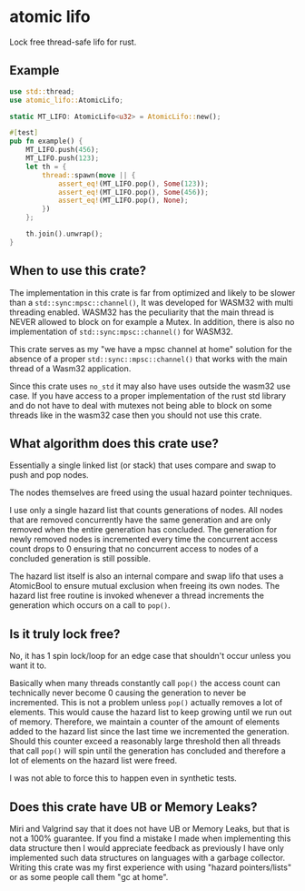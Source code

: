 # atomic lifo
Lock free thread-safe lifo for rust.

## Example
```rust
use std::thread;
use atomic_lifo::AtomicLifo;

static MT_LIFO: AtomicLifo<u32> = AtomicLifo::new();

#[test]
pub fn example() {
    MT_LIFO.push(456);
    MT_LIFO.push(123);
    let th = {
        thread::spawn(move || {
            assert_eq!(MT_LIFO.pop(), Some(123));
            assert_eq!(MT_LIFO.pop(), Some(456));
            assert_eq!(MT_LIFO.pop(), None);
        })
    };

    th.join().unwrap();
}
```
## When to use this crate?
The implementation in this crate is far from optimized and likely to be slower than a `std::sync:mpsc::channel()`,
It was developed for WASM32 with multi threading enabled.
WASM32 has the peculiarity that the main thread is NEVER allowed to block on for example a Mutex.
In addition, there is also no implementation of `std::sync:mpsc::channel()` for WASM32.

This crate serves as my "we have a mpsc channel at home" solution for the absence of a proper `std::sync::mpsc::channel()`
that works with the main thread of a Wasm32 application.

Since this crate uses `no_std` it may also have uses outside the wasm32 use case.
If you have access to a proper implementation of the rust std library 
and do not have to deal with mutexes not being able to block
on some threads like in the wasm32 case then you should not use this crate.

## What algorithm does this crate use?
Essentially a single linked list (or stack) that uses compare and swap to push and pop nodes.

The nodes themselves are freed using the usual hazard pointer techniques.

I use only a single hazard list that counts generations of nodes. 
All nodes that are removed concurrently have the same generation and are only removed when the entire generation has concluded.
The generation for newly removed nodes is incremented every time the concurrent access count drops to 0 ensuring
that no concurrent access to nodes of a concluded generation is still possible.

The hazard list itself is also an internal compare and swap lifo that uses a AtomicBool to ensure mutual exclusion
when freeing its own nodes. 
The hazard list free routine is invoked whenever a thread increments the generation which occurs on a call to `pop()`.

## Is it truly lock free?
No, it has 1 spin lock/loop for an edge case that shouldn't occur unless you want it to.

Basically when many threads constantly call `pop()` the access count can technically never become 0 causing
the generation to never be incremented. This is not a problem unless `pop()` actually removes a lot of elements.
This would cause the hazard list to keep growing until we run out of memory. Therefore, we maintain a counter of the 
amount of elements added to the hazard list since the last time we incremented the generation. Should this counter
exceed a reasonably large threshold then all threads that call `pop()` will spin until the generation has concluded and
therefore a lot of elements on the hazard list were freed.

I was not able to force this to happen even in synthetic tests.

## Does this crate have UB or Memory Leaks?
Miri and Valgrind say that it does not have UB or Memory Leaks, but that is not a 100% guarantee.
If you find a mistake I made when implementing this data structure then I would appreciate feedback as previously 
I have only implemented such data structures on languages with a garbage collector. Writing this crate
was my first experience with using "hazard pointers/lists" or as some people call them "gc at home".